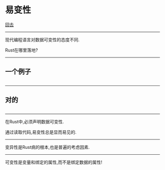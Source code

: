 # 易变性

[回去](toc/default.html)

---

现代编程语言对数据可变性的态度不同.

Rust在哪里落地?

---

## 一个例子

<pre><code data-source="chapters/shared/code/mutability/1.rs" data-trim="hljs rust" class="lang-rust"></code></pre>

---

## 对的

<pre><code data-source="chapters/shared/code/mutability/2.rs" data-trim="hljs rust" class="lang-rust"></code></pre>

---

在Rust中,必须声明数据可变性.

通过读取代码,易变性总是显而易见的.

---

变异性是Rust病的根本,也是普遍的考虑因素.

---

可变性是变量和绑定的属性,而不是绑定数据的属性!
